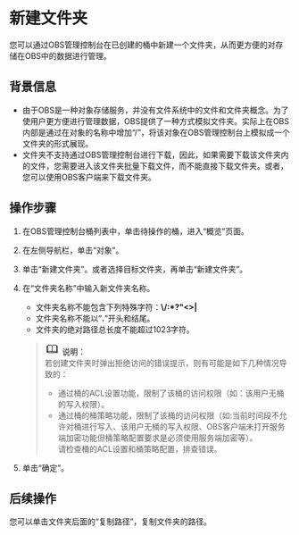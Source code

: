 # 新建文件夹<a name="zh-cn_topic_0045829103"></a>

您可以通过OBS管理控制台在已创建的桶中新建一个文件夹，从而更方便的对存储在OBS中的数据进行管理。

## 背景信息<a name="section53108166"></a>

-   由于OBS是一种对象存储服务，并没有文件系统中的文件和文件夹概念。为了使用户更方便进行管理数据，OBS提供了一种方式模拟文件夹。实际上在OBS内部是通过在对象的名称中增加“/”，将该对象在OBS管理控制台上模拟成一个文件夹的形式展现。
-   文件夹不支持通过OBS管理控制台进行下载，因此，如果需要下载该文件夹内的文件，您需要进入该文件夹批量下载文件，而不能直接下载文件夹。或者，您可以使用OBS客户端来下载文件夹。

## 操作步骤<a name="section8211449"></a>

1.  在OBS管理控制台桶列表中，单击待操作的桶，进入“概览”页面。
2.  在左侧导航栏，单击“对象”。
3.  单击“新建文件夹”。或者选择目标文件夹，再单击“新建文件夹”。
4.  在“文件夹名称”中输入新文件夹名称。

    -   文件夹名称不能包含下列特殊字符：**\\/:\*?"<\>|**
    -   文件夹名称不能以“**.**”开头和结尾。
    -   文件夹的绝对路径总长度不能超过1023字符。

    >![](public_sys-resources/icon-note.gif) **说明：**   
    >若创建文件夹时弹出拒绝访问的错误提示，则有可能是如下几种情况导致的：  
    >-   通过桶的ACL设置功能，限制了该桶的访问权限（如：该用户无桶的写入权限）。  
    >-   通过桶的桶策略功能，限制了该桶的访问权限（如:当前时间段不允许对桶进行写入、该用户无桶的写入权限、OBS客户端未打开服务端加密功能但桶策略配置要求是必须使用服务端加密等）。  
    >请检查桶的ACL设置和桶策略配置，排查错误。  

5.  单击“确定”。

## 后续操作<a name="section184966221382"></a>

您可以单击文件夹后面的“复制路径”，复制文件夹的路径。

